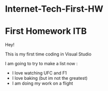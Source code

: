 # Internet-Tech-First-HW
# First Homework ITB
Hey!

This is my first time coding in Visual Studio

I am going to try to make a list now :

  + I love watching UFC and F1
  + I love baking (but im not the greatest)
  + I am doing my work on a flight